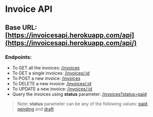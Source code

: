 # Invoice API

## Base URL: [https://invoicesapi.herokuapp.com/api](https://invoicesapi.herokuapp.com/api/)

### Endpoints:
- To GET all the invoices: [/invoices](https://invoicesapi.herokuapp.com/api/invoices)
- To GET a single invoices: [/invoices/:id](https://invoicesapi.herokuapp.com/api/invoices/612e2576367bd99e13c40610)
- To POST a new invoice: [/invoices](https://invoicesapi.herokuapp.com/api/invoices)
- To DELETE a new invoice: [/invoices/:id](https://invoicesapi.herokuapp.com/api/invoices)
- To UPDATE a new invoice: [/invoices/:id](https://invoicesapi.herokuapp.com/api/invoices/)
- Query the invoices using **status** parameter: [/invoices?status=paid](https://invoicesapi.herokuapp.com/api/invoices?status=paid)

> Note: **status** parameter can be any of the following values: [paid](https://invoicesapi.herokuapp.com/api/invoices?status=paid), [pending](https://invoicesapi.herokuapp.com/api/invoices?status=pending) and [draft](https://invoicesapi.herokuapp.com/api/invoices?status=draft)